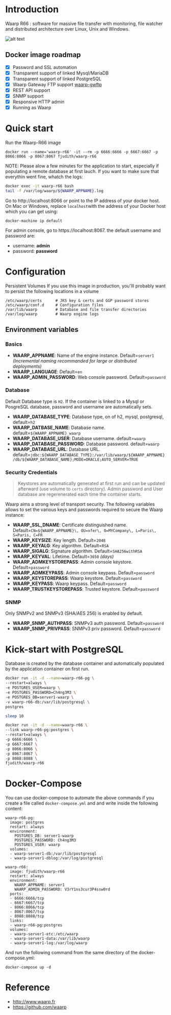 # Introduction

Waarp R66 : software for massive file transfer with monitoring, file watcher and distributed architecture over Linux, Unix and Windows.

![alt text](https://www.waarp.fr/i/schema-externe.png "Waarp Architecture")

## Docker image roadmap

* [X] Password and SSL automation
* [X] Transparent support of linked Mysql/MariaDB
* [X] Transparent support of linked PostgreSQL
* [X] Waarp Gateway FTP support [waarp-gwftp](https://hub.docker.com/r/fjudith/waarp-gwftp/)
* [X] REST API support
* [X] SNMP support
* [X] Responsive HTTP admin
* [X] Running as Waarp

# Quick start
Run the Waarp-R66 image

`docker run --name='waarp-r66' -it --rm -p 6666:6666 -p 6667:6667 -p 8066:8066 -p 8067:8067 fjudith/waarp-r66`

NOTE: Please alow a few minutes for the application to start, especially if populating a remote database at first lauch. If you want to make sure that everythin went fine, whatch the logs:

```bash
docker exec -it waarp-r66 bash
tail -f /var/log/waarp/${WAARP_APPNAME}.log
```

Go  to http://localhost:8066 or point to the IP address of your docker host. On Mac or Windows, replace `localhost`with the address of your Docker host which you can get using:

```
docker-machine ip default
```

For admin console, go to https://localhost:8067. the default username and password are:

* username: **admin**
* password: **password**

# Configuration
Persistent Volumes
If you use this image in production, you'lll probably want to persist the following locations in a volume

```
/etc/waarp/certs      # JKS key & certs and GGP password stores
/etc/waarp/conf.d     # Configuration files
/var/lib/waarp        # Database and file transfer directories
/var/log/waarp        # Waarp engine logs
```

## Environment variables
### Basics
* **WAARP_APPNAME**: Name of the engine instance. Default=`server1` _(Incremental naming recommanded for large or distributed deployments)_
* **WAARP_LANGUAGE**: Default=`en`
* **WAARP_ADMIN_PASSWORD**: Web console password. Default=`password`

### Database
Default Database type is `H2`.
If the container is linked to a Mysql or PosgreSQL database, password and username are automatically sets.

* **WAARP_DATABASE_TYPE**: Database type, on of h2, mysql, postgresql, default=`h2`
* **WAARP_DATBASE_NAME**: Database name. default=`${WAARP_APPNAME}_waarp`
* **WAARP_DATABASE_USER**: Database username. default=`waarp`
* **WAARP_DATABASE_PASSWORD**: Database password. default=`waarp`
* **WAARP_DATABASE_URL**: Database URL. default=`jdbc:${WAARP_DATABASE_TYPE}:/var/lib/waarp/${WAARP_APPNAME}/db/${WAARP_DATABASE_NAME};MODE=ORACLE;AUTO_SERVER=TRUE`

### Security Credentials
> Keystores are automatically generated at first run and can be updated afterward (use volume to `certs` directory).
Admin password and User database are regerenerated each time the container starts.

Waarp aims a strong level of transport security.
The following variables allows to set the various keys and passwords required to secure the Waarp instance:

* **WAARP_SSL_DNAME**: Certificate distinguished name. Default=`CN=${WAARP_APPNAME}\, OU=xfer\, O=MYCompany\, L=Paris\, S=Paris, C=FR`
* **WAARP_KEYSIZE**: Key length. Default=`2048`
* **WAARP_KEYALG**: Key algorithm. Default=`RSA`
* **WAARP_SIGALG**: Signature algorithm. Default=`SHA256withRSA`
* **WAARP_KEYVAL**: Lifetime. Default=`3650` _(days)_
* **WAARP_ADMKEYSTOREPASS**: Admin console keystore. Default=`password`
* **WAARP_ADMKEYPASS**: Admin console keypass. Default=`password`
* **WAARP_KEYSTOREPASS**: Waarp keystore.  Default=`password`
* **WAARP_KEYPASS**: Waarp keypass.  Default=`password`
* **WAARP_TRUSTKEYSTOREPASS**: Trusted keystore.  Default=`password`

### SNMP

Only SNMPv2 and SNMPv3 (SHA/AES 256) is enabled by default.

* **WAARP_SNMP_AUTHPASS**: SNMPv3 auth password. Default=`password`
* **WAARP_SNMP_PRIVPASS**: SNMPv3 priv password. Default=`password`

# Kick-start with PostgreSQL

Database is created by the database container and automatically populated by the application container on first run.

```bash
docker run -it -d --name=waarp-r66-pg \
--restart=always \
-e POSTGRES_USER=waarp \
-e POSTGRES_PASSWORD=Ch4ng3M3 \
-e POSTGRES_DB=server1-waarp \
-v waarp-r66-db:/var/lib/postgresql \
postgres

sleep 10

docker run -it -d --name=waarp-r66 \
--link waarp-r66-pg:postgres \
--restart=always \
-p 6666:6666 \
-p 6667:6667 \
-p 8066:8066 \
-p 8067:8067 \
-p 8088:8088 \
fjudith/waarp-r66
```

# Docker-Compose

You can use docker-compose to automate the above commands if you create a file called `docker-compose.yml` and and write inside the following content:

```
waarp-r66-pg:
  image: postgres
  restart: always
  environment:
    POSTGRES_DB: server1-waarp
    POSTGRES_PASSWORD: Ch4ng3M3
    POSTGRES_USER: waarp
  volumes:
  - waarp-server1-db:/var/lib/postgresql
  - waarp-server1-dblog:/var/log/postgresql

waarp-r66:
  image: fjudith/waarp-r66
  restart: always
  environment:
    WAARP_APPNAME: server1
    WAARP_ADMIN_PASSWORD: V3rY1ns3cur3P4ssw0rd
  ports:
  - 6666:6666/tcp
  - 6667:6667/tcp
  - 8066:8066/tcp
  - 8067:8067/tcp
  - 8088:8088/tcp
  links:
  - waarp-r66-pg:postgres
  volumes:
  - waarp-server1-etc:/etc/waarp
  - waarp-server1-data:/var/lib/waarp
  - waarp-server1-log:/var/log/waarp
```
And run the following command from the same directory of the docker-compose.yml:

```
docker-compose up -d
```
# Reference

* http://www.waarp.fr
* https://github.com/waarp